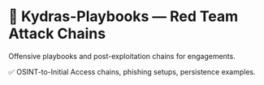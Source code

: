 # 📁 Kydras-Playbooks — Red Team Attack Chains

Offensive playbooks and post-exploitation chains for engagements.

✅ OSINT-to-Initial Access chains, phishing setups, persistence examples.
